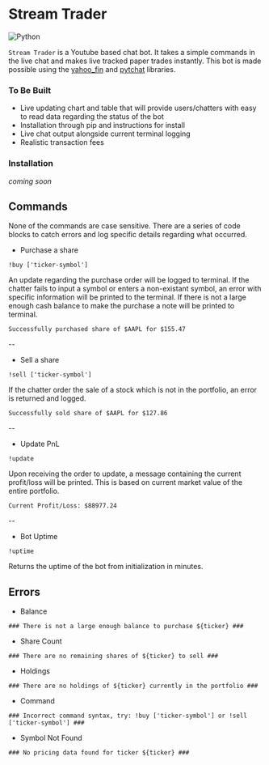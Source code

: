 # Stream Trader

![Python](https://img.shields.io/badge/python-3670A0?style=for-the-badge&logo=python&logoColor=ffdd54)

`Stream Trader` is a Youtube based chat bot. It takes a simple commands in the live chat and makes live tracked paper trades instantly. This bot is made possible using the [yahoo_fin](http://theautomatic.net/yahoo_fin-documentation/) and [pytchat](https://github.com/taizan-hokuto/pytchat) libraries.

### To Be Built
* Live updating chart and table that will provide users/chatters with easy to read data regarding the status of the bot
* Installation through pip and instructions for install
* Live chat output alongside current terminal logging
* Realistic transaction fees

### Installation
*coming soon*

## Commands
None of the commands are case sensitive. There are a series of code blocks to catch errors and log specific details regarding what occurred.

* Purchase a share
```
!buy ['ticker-symbol']
```
An update regarding the purchase order will be logged to terminal.
If the chatter fails to input a symbol or enters a non-existant symbol, an error with specific information will be printed to the terminal. 
If there is not a large enough cash balance to make the purchase a note will be printed to terminal.
```
Successfully purchased share of $AAPL for $155.47
```
--
* Sell a share
```
!sell ['ticker-symbol']
```
If the chatter order the sale of a stock which is not in the portfolio, an error is returned and logged.
```
Successfully sold share of $AAPL for $127.86
```
--
* Update PnL
```
!update
```
Upon receiving the order to update, a message containing the current profit/loss will be printed. This is based on current market value of the entire portfolio.
```
Current Profit/Loss: $88977.24
```
--
* Bot Uptime
```
!uptime
```
Returns the uptime of the bot from initialization in minutes.

## Errors
* Balance
```
### There is not a large enough balance to purchase ${ticker} ###
```

* Share Count
```
### There are no remaining shares of ${ticker} to sell ###
```

* Holdings
```
### There are no holdings of ${ticker} currently in the portfolio ###
```

* Command
```
### Incorrect command syntax, try: !buy ['ticker-symbol'] or !sell ['ticker-symbol'] ###
```

* Symbol Not Found
```
### No pricing data found for ticker ${ticker} ###
```
